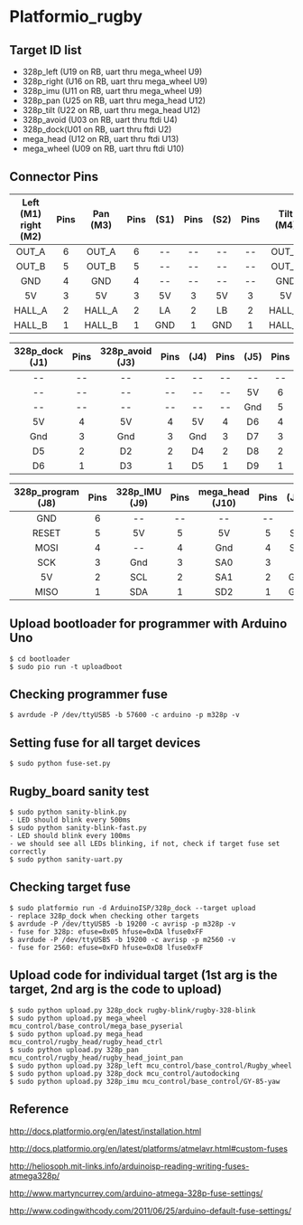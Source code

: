 # Platformio_rugby

## Target ID list
   * 328p_left  (U19 on RB, uart thru mega_wheel U9)
   * 328p_right (U16 on RB, uart thru mega_wheel U9)
   * 328p_imu   (U11 on RB, uart thru mega_wheel U9)   
   * 328p_pan   (U25 on RB, uart thru mega_head U12)
   * 328p_tilt  (U22 on RB, uart thru mega_head U12)
   * 328p_avoid (U03 on RB, uart thru ftdi U4)
   * 328p_dock(U01 on RB, uart thru ftdi U2) 
   * mega_head  (U12 on RB, uart thru ftdi U13)
   * mega_wheel (U09 on RB, uart thru ftdi U10)

## Connector Pins 

Left (M1) right (M2)|Pins| Pan (M3) |Pins| (S1) |Pins| (S2) |Pins| Tilt (M4) |Pins| (S3) |Pins| (S4) |Pins|       
:------------------:|:--:| :-------:|:--:|:----:|:--:|:----:|:--:|:---------:|:--:|:----:|:--:|:----:|:--:|
 OUT_A              | 6  |  OUT_A   | 6  |  --  | -- |  --  | -- |  OUT_A    | 6  |  --  | -- |  --  | -- |
 OUT_B              | 5  |  OUT_B   | 5  |  --  | -- |  --  | -- |  OUT_B    | 5  |  --  | -- |  --  | -- |
 GND                | 4  |  GND     | 4  |  --  | -- |  --  | -- |  GND      | 4  |  --  | -- |  --  | -- |
 5V                 | 3  |  5V      | 3  |  5V  | 3  |  5V  | 3  |  5V       | 3  |  5V  | 3  |  5V  | 3  |
 HALL_A             | 2  |  HALL_A  | 2  |  LA  | 2  |  LB  | 2  |  HALL_A   | 2  |  LA  | 2  |  LB  | 2  |
 HALL_B             | 1  |  HALL_B  | 1  |  GND | 1  |  GND | 1  |  HALL_B   | 1  |  GND | 1  |  GND | 1  |

328p_dock (J1)|Pins| 328p_avoid (J3) |Pins| (J4) |Pins| (J5) |Pins| (J6) |Pins|        
:------------:|:--:|:---------------:|:--:|:----:|:--:|:----:|:--:|:----:|:--:|
  --          | -- |        --       | -- |  --  | -- | --   | -- | 5V   | 7  |
  --          | -- |        --       | -- |  --  | -- | 5V   | 6  | GND  | 6  |
  --          | -- |        --       | -- |  --  | -- | Gnd  | 5  | D10  | 5  |
  5V          | 4  |        5V       | 4  |  5V  | 4  | D6   | 4  | D11  | 4  |
  Gnd         | 3  |        Gnd      | 3  |  Gnd | 3  | D7   | 3  | D12  | 3  |
  D5          | 2  |        D2       | 2  |  D4  | 2  | D8   | 2  | D13  | 2  |
  D6          | 1  |        D3       | 1  |  D5  | 1  | D9   | 1  | RESET| 1  | 
  
328p_program (J8) | Pins | 328p_IMU (J9) | Pins | mega_head (J10) | Pins | (J11) | Pins |      
:----------------:|:----:|:-------------:|:----:|:---------------:|:----:|:-----:|:----:|
  GND             |  6   |        --     |  --  |  --             |  --  | --    |  --  |
  RESET           |  5   |        5V     |  5   |  5V             |  5   | SCL   |  5   |
  MOSI            |  4   |        --     |  4   |  Gnd            |  4   | SDA   |  4   |
  SCK             |  3   |        Gnd    |  3   |  SA0            |  3   | --    |  3   |
  5V              |  2   |        SCL    |  2   |  SA1            |  2   | GND   |  2   | 
  MISO            |  1   |        SDA    |  1   |  SD2            |  1   | GND   |  1   |

## Upload bootloader for programmer with Arduino Uno
    $ cd bootloader
    $ sudo pio run -t uploadboot

## Checking programmer fuse
    $ avrdude -P /dev/ttyUSB5 -b 57600 -c arduino -p m328p -v

## Setting fuse for all target devices
    $ sudo python fuse-set.py

## Rugby_board sanity test 
    $ sudo python sanity-blink.py 
    - LED should blink every 500ms
    $ sudo python sanity-blink-fast.py 
    - LED should blink every 100ms
    - we should see all LEDs blinking, if not, check if target fuse set correctly
    $ sudo python sanity-uart.py

## Checking target fuse 
    $ sudo platformio run -d ArduinoISP/328p_dock --target upload
    - replace 328p_dock when checking other targets
    $ avrdude -P /dev/ttyUSB5 -b 19200 -c avrisp -p m328p -v
    - fuse for 328p: efuse=0x05 hfuse=0xDA lfuse0xFF
    $ avrdude -P /dev/ttyUSB5 -b 19200 -c avrisp -p m2560 -v
    - fuse for 2560: efuse=0xFD hfuse=0xD8 lfuse0xFF

## Upload code for individual target (1st arg is the target, 2nd arg is the code to upload)
    $ sudo python upload.py 328p_dock rugby-blink/rugby-328-blink 
    $ sudo python upload.py mega_wheel mcu_control/base_control/mega_base_pyserial
    $ sudo python upload.py mega_head mcu_control/rugby_head/rugby_head_ctrl
    $ sudo python upload.py 328p_pan mcu_control/rugby_head/rugby_head_joint_pan
    $ sudo python upload.py 328p_left mcu_control/base_control/Rugby_wheel
    $ sudo python upload.py 328p_dock mcu_control/autodocking
    $ sudo python upload.py 328p_imu mcu_control/base_control/GY-85-yaw

## Reference 
  http://docs.platformio.org/en/latest/installation.html
  
  http://docs.platformio.org/en/latest/platforms/atmelavr.html#custom-fuses

  http://heliosoph.mit-links.info/arduinoisp-reading-writing-fuses-atmega328p/
  
  http://www.martyncurrey.com/arduino-atmega-328p-fuse-settings/
  
  http://www.codingwithcody.com/2011/06/25/arduino-default-fuse-settings/
